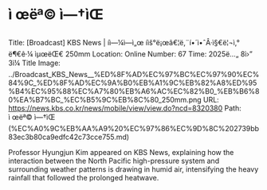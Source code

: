 # ì œëª© ì—†ìŒ

Title: [Broadcast] KBS News | í­ì—¼ì—ì„œ í­ìš°ë¡œâ€¦ë‚¨í•´ì•ˆÂ·ì§€ë¦¬ì‚° ë¶€ê·¼ ìµœëŒ€ 250mm
Location: Online
Number: 67
Time: 2025ë…„ 8ì›” 3ì¼
Title Image: ../Broadcast_KBS_News__%ED%8F%AD%EC%97%BC%EC%97%90%EC%84%9C_%ED%8F%AD%EC%9A%B0%EB%A1%9C%EB%82%A8%ED%95%B4%EC%95%88%EC%A7%80%EB%A6%AC%EC%82%B0_%EB%B6%80%EA%B7%BC_%EC%B5%9C%EB%8C%80_250mm.png
URL: https://news.kbs.co.kr/news/mobile/view/view.do?ncd=8320380
Path: ì œëª© ì—†ìŒ (%EC%A0%9C%EB%AA%A9%20%EC%97%86%EC%9D%8C%202739bb83ec3b80ca9edfc42c73cce755.md)

Professor Hyungjun Kim appeared on KBS News, explaining how the interaction between the North Pacific high-pressure system and surrounding weather patterns is drawing in humid air, intensifying the heavy rainfall that followed the prolonged heatwave.